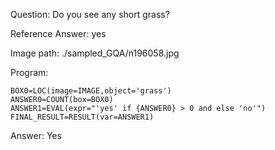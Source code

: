 Question: Do you see any short grass?

Reference Answer: yes

Image path: ./sampled_GQA/n196058.jpg

Program:

```
BOX0=LOC(image=IMAGE,object='grass')
ANSWER0=COUNT(box=BOX0)
ANSWER1=EVAL(expr="'yes' if {ANSWER0} > 0 and else 'no'")
FINAL_RESULT=RESULT(var=ANSWER1)
```
Answer: Yes

